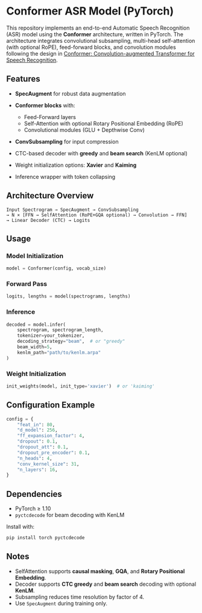 # Conformer ASR Model (PyTorch)

This repository implements an end-to-end Automatic Speech Recognition (ASR) model using the **Conformer** architecture, written in PyTorch. The architecture integrates convolutional subsampling, multi-head self-attention (with optional RoPE), feed-forward blocks, and convolution modules following the design in [Conformer: Convolution-augmented Transformer for Speech Recognition](https://arxiv.org/abs/2005.08100).

## Features

* **SpecAugment** for robust data augmentation
* **Conformer blocks** with:

  * Feed-Forward layers
  * Self-Attention with optional Rotary Positional Embedding (RoPE)
  * Convolutional modules (GLU + Depthwise Conv)
* **ConvSubsampling** for input compression
* CTC-based decoder with **greedy** and **beam search** (KenLM optional)
* Weight initialization options: **Xavier** and **Kaiming**
* Inference wrapper with token collapsing

## Architecture Overview

```
Input Spectrogram → SpecAugment → ConvSubsampling
→ N × [FFN → SelfAttention (RoPE+GQA optional) → Convolution → FFN]
→ Linear Decoder (CTC) → Logits
```

## Usage

### Model Initialization

```python
model = Conformer(config, vocab_size)
```

### Forward Pass

```python
logits, lengths = model(spectrograms, lengths)
```

### Inference

```python
decoded = model.infer(
    spectrogram, spectrogram_length,
    tokenizer=your_tokenizer,
    decoding_strategy="beam",  # or "greedy"
    beam_width=5,
    kenlm_path="path/to/kenlm.arpa"
)
```

### Weight Initialization

```python
init_weights(model, init_type='xavier')  # or 'kaiming'
```

## Configuration Example

```python
config = {
    "feat_in": 80,
    "d_model": 256,
    "ff_expansion_factor": 4,
    "dropout": 0.1,
    "dropout_att": 0.1,
    "dropout_pre_encoder": 0.1,
    "n_heads": 4,
    "conv_kernel_size": 31,
    "n_layers": 16,
}
```

## Dependencies

* PyTorch ≥ 1.10
* `pyctcdecode` for beam decoding with KenLM

Install with:

```bash
pip install torch pyctcdecode
```

## Notes

* SelfAttention supports **causal masking**, **GQA**, and **Rotary Positional Embedding**.
* Decoder supports **CTC greedy** and **beam search** decoding with optional **KenLM**.
* Subsampling reduces time resolution by factor of 4.
* Use `SpecAugment` during training only.


